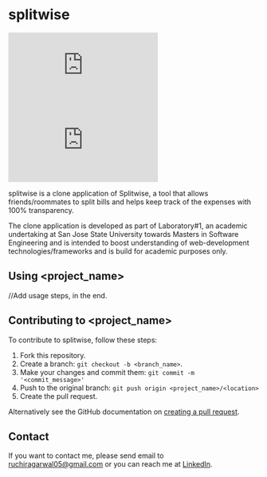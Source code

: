 # splitwise

![GitHub repo size](https://img.shields.io/github/repo-size/scottydocs/README-template.md)
![GitHub contributors](https://img.shields.io/github/contributors/scottydocs/README-template.md)

splitwise is a clone application of Splitwise, a tool that allows friends/roommates to split bills and helps keep track of the expenses with 100% transparency. 

The clone application is developed as part of Laboratory#1, an academic undertaking at San Jose State University towards Masters in Software Engineering and is intended to boost understanding of web-development technologies/frameworks and is build for academic purposes only.

## Using <project_name>

//Add usage steps, in the end.

## Contributing to <project_name>
To contribute to splitwise, follow these steps:

1. Fork this repository.
2. Create a branch: `git checkout -b <branch_name>`.
3. Make your changes and commit them: `git commit -m '<commit_message>'`
4. Push to the original branch: `git push origin <project_name>/<location>`
5. Create the pull request.

Alternatively see the GitHub documentation on [creating a pull request](https://help.github.com/en/github/collaborating-with-issues-and-pull-requests/creating-a-pull-request).

## Contact

If you want to contact me, please send email to ruchiragarwal05@gmail.com or you can reach me at [LinkedIn](https://www.linkedin.com/in/ruchir-agarwal-7b2713a7/).
